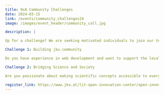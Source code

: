 ```yaml
---
title: 0xA Community Challenges
date: 2024-03-15
link: /events/community_challenges24
image: /images/event_header/community_call.jpg

description: |

Up for a challenge? We are seeking motivated individuals to join our team to tackle two exciting challenges. The Deadline is March 15th, so get in contact right now!

Challenge 1: Building jku.community

Do you have experience in web development and want to support the local JKU communities? We need your expertise to create an innovative and comprehensive  website for the communities at JKU. This platform will unite various campus initiatives and clubs, providing students with easy access to a lot of opportunities. See link for more information or just write us, we are happy to hear from you!

Challenge 2: Bridging Science and Society

Are you passionate about making scientific concepts accessible to everyone? We're looking for individuals with experience in social media content creationand research to help us bridge the gap between technical jargon and a broader audience. Through interactive communication channels and strategic planning, you'll contribute to fostering a culture of learning and collaboration within our community. See link for more information or just write us, we are happy to hear from you!

register_link: https://www.jku.at/lit-open-innovation-center/open-innovation-in-science/community-call/challenges/
---
```


